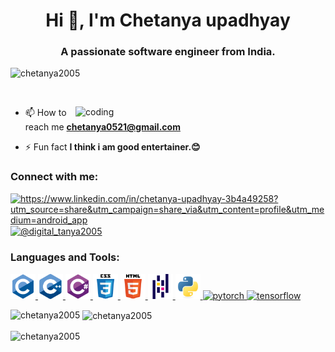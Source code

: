 <h1 align="center">Hi 👋, I'm Chetanya upadhyay</h1>
<h3 align="center">A passionate software engineer from India.</h3>

<p align="left"> <img src="https://komarev.com/ghpvc/?username=chetanya2005&label=Profile%20views&color=0e75b6&style=flat" alt="chetanya2005" /> </p>

<p align="left"> <a href="https://twitter.com/" target="blank"><img src="https://img.shields.io/twitter/follow/?logo=twitter&style=for-the-badge" alt="" /></a> </p>
<img align="right" alt="coding" width="400" src="https://userhttps:-images.githubusercontent.com%2F55389276%2F140866485-8fb1c876-9a8f-4d6a-98dc-08c4981eaf70.gif">

- 📫 How to reach me **chetanya0521@gmail.com**

- ⚡ Fun fact **I think i am good entertainer.😊**

<h3 align="left">Connect with me:</h3>
<p align="left">
<a href="https://linkedin.com/in/https://www.linkedin.com/in/chetanya-upadhyay-3b4a49258?utm_source=share&utm_campaign=share_via&utm_content=profile&utm_medium=android_app" target="blank"><img align="center" src="https://raw.githubusercontent.com/rahuldkjain/github-profile-readme-generator/master/src/images/icons/Social/linked-in-alt.svg" alt="https://www.linkedin.com/in/chetanya-upadhyay-3b4a49258?utm_source=share&utm_campaign=share_via&utm_content=profile&utm_medium=android_app" height="30" width="40" /></a>
<a href="https://www.youtube.com/c/@digital_tanya2005" target="blank"><img align="center" src="https://raw.githubusercontent.com/rahuldkjain/github-profile-readme-generator/master/src/images/icons/Social/youtube.svg" alt="@digital_tanya2005" height="30" width="40" /></a>
</p>

<h3 align="left">Languages and Tools:</h3>
<p align="left"> <a href="https://www.cprogramming.com/" target="_blank" rel="noreferrer"> <img src="https://raw.githubusercontent.com/devicons/devicon/master/icons/c/c-original.svg" alt="c" width="40" height="40"/> </a> <a href="https://www.w3schools.com/cpp/" target="_blank" rel="noreferrer"> <img src="https://raw.githubusercontent.com/devicons/devicon/master/icons/cplusplus/cplusplus-original.svg" alt="cplusplus" width="40" height="40"/> </a> <a href="https://www.w3schools.com/cs/" target="_blank" rel="noreferrer"> <img src="https://raw.githubusercontent.com/devicons/devicon/master/icons/csharp/csharp-original.svg" alt="csharp" width="40" height="40"/> </a> <a href="https://www.w3schools.com/css/" target="_blank" rel="noreferrer"> <img src="https://raw.githubusercontent.com/devicons/devicon/master/icons/css3/css3-original-wordmark.svg" alt="css3" width="40" height="40"/> </a> <a href="https://www.w3.org/html/" target="_blank" rel="noreferrer"> <img src="https://raw.githubusercontent.com/devicons/devicon/master/icons/html5/html5-original-wordmark.svg" alt="html5" width="40" height="40"/> </a> <a href="https://pandas.pydata.org/" target="_blank" rel="noreferrer"> <img src="https://raw.githubusercontent.com/devicons/devicon/2ae2a900d2f041da66e950e4d48052658d850630/icons/pandas/pandas-original.svg" alt="pandas" width="40" height="40"/> </a> <a href="https://www.python.org" target="_blank" rel="noreferrer"> <img src="https://raw.githubusercontent.com/devicons/devicon/master/icons/python/python-original.svg" alt="python" width="40" height="40"/> </a> <a href="https://pytorch.org/" target="_blank" rel="noreferrer"> <img src="https://www.vectorlogo.zone/logos/pytorch/pytorch-icon.svg" alt="pytorch" width="40" height="40"/> </a> <a href="https://www.tensorflow.org" target="_blank" rel="noreferrer"> <img src="https://www.vectorlogo.zone/logos/tensorflow/tensorflow-icon.svg" alt="tensorflow" width="40" height="40"/> </a> </p>

<p><img align="left" src="https://github-readme-stats.vercel.app/api/top-langs?username=chetanya2005&show_icons=true&locale=en&layout=compact" alt="chetanya2005" /></p>

<p>&nbsp;<img align="center" src="https://github-readme-stats.vercel.app/api?username=chetanya2005&show_icons=true&locale=en" alt="chetanya2005" /></p>

<p><img align="center" src="https://github-readme-streak-stats.herokuapp.com/?user=chetanya2005&" alt="chetanya2005" /></p>
